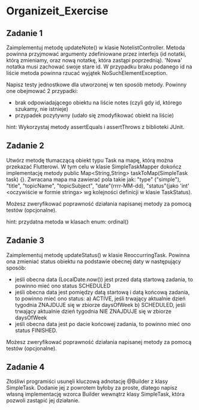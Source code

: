 # Organizeit_Exercise
## Zadanie 1
Zaimplementuj metodę updateNote() w klasie NotelistController. Metoda powinna przyjmować argumenty zdefiniowane przez interfejs (id notatki, którą zmieniamy, oraz nową notatkę, która zastąpi poprzednią). 'Nowa' notatka musi zachować swoje stare id. W przypadku braku podanego id na liście metoda powinna rzucać wyjątek NoSuchElementException.

Napisz testy jednostkowe dla utworzonej w ten sposób metody. Powinny one obejmować 2 przypadki:
+ brak odpowiadającego obiektu na liście notes (czyli gdy id, którego szukamy, nie istnieje)
+ przypadek pozytywny (udało się zmodyfikować obiekt na liście)

hint: Wykorzystaj metody assertEquals i assertThrows z biblioteki JUnit.

## Zadanie 2
Utwórz metodę tłumaczącą obiekt typu Task na mapę, którą można przekazać Flutterowi. W tym celu w klasie SimpleTaskMapper dokończ implementację metody public Map<String,String> taskToMap(SimpleTask task) {}. Zwracana mapa ma zawierać pola takie jak: "type" ("simple"), "title", "topicName", "topicSubject", "date"(rrrr-MM-dd), "status"(jako 'int' <oczywiście w formie stringa> wg kolejności definicji w klasie TaskStatus). 

Możesz zweryfikować poprawność działania napisanej metody za pomocą testów (opcjonalne).

hint: przydatna metoda w klasach enum: ordinal()

## Zadanie 3
Zaimplementuj metodę updateStatus() w klasie ReoccurringTask. Powinna ona zmieniać status obiektu na podstawie obecnej daty w następujący sposób:
- jeśli obecna data (LocalDate.now()) jest przed datą startową zadania, to powinno mieć ono status SCHEDULED
- jeśli obecna data jest pomiędzy datą startową i datą końcową zadania, to powinno mieć ono status:
  a) ACTIVE, jeśli trwający aktualnie dzień tygodnia ZNAJDUJE się w zbiorze daysOfWeek
  b) SCHEDULED, jeśli trwający aktualnie dzień tygodnia NIE ZNAJDUJE się w zbiorze daysOfWeek
- jeśli obecna data jest po dacie końcowej zadania, to powinno mieć ono status FINISHED.

Możesz zweryfikować poprawność działania napisanej metody za pomocą testów (opcjonalne).

## Zadanie 4
Złośliwi programiści usunęli kluczową adnotację @Builder z klasy SimpleTask. Dodanie jej z powrotem byłoby za proste, dlatego napisz własną implementację wzorca Builder wewnątrz klasy SimpleTask, która pozwoli zastąpić jej działanie.

